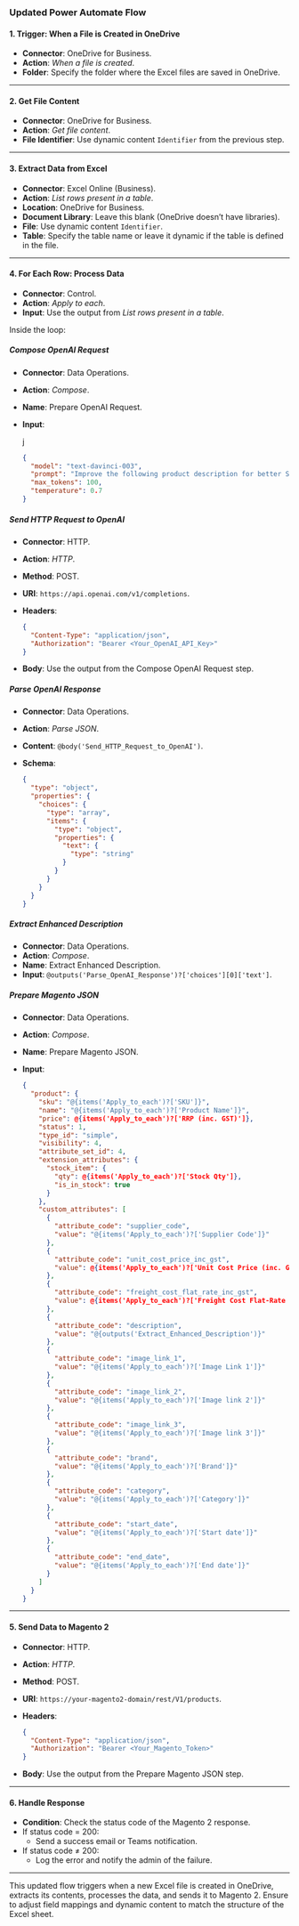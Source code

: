 ### **Updated Power Automate Flow**

#### 1\. **Trigger: When a File is Created in OneDrive**

- **Connector**: OneDrive for Business.
- **Action**: *When a file is created*.
- **Folder**: Specify the folder where the Excel files are saved in OneDrive.

* * *

#### 2\. **Get File Content**

- **Connector**: OneDrive for Business.
- **Action**: *Get file content*.
- **File Identifier**: Use dynamic content `Identifier` from the previous step.

* * *

#### 3\. **Extract Data from Excel**

- **Connector**: Excel Online (Business).
- **Action**: *List rows present in a table*.
- **Location**: OneDrive for Business.
- **Document Library**: Leave this blank (OneDrive doesn’t have libraries).
- **File**: Use dynamic content `Identifier`.
- **Table**: Specify the table name or leave it dynamic if the table is defined in the file.

* * *

#### 4\. **For Each Row: Process Data**

- **Connector**: Control.
- **Action**: *Apply to each*.
- **Input**: Use the output from *List rows present in a table*.

Inside the loop:

##### **Compose OpenAI Request**

- **Connector**: Data Operations.
    
- **Action**: *Compose*.
    
- **Name**: Prepare OpenAI Request.
    
- **Input**:
    
    j
    
    ```json
    {
      "model": "text-davinci-003",
      "prompt": "Improve the following product description for better SEO and clarity:\n\n@{items('Apply_to_each')?['Product Description']}",
      "max_tokens": 100,
      "temperature": 0.7
    }
    ```
    

##### **Send HTTP Request to OpenAI**

- **Connector**: HTTP.
    
- **Action**: *HTTP*.
    
- **Method**: POST.
    
- **URI**: `https://api.openai.com/v1/completions`.
    
- **Headers**:
    
    ```json
    {
      "Content-Type": "application/json",
      "Authorization": "Bearer <Your_OpenAI_API_Key>"
    }
    ```
    
- **Body**: Use the output from the Compose OpenAI Request step.
    

##### **Parse OpenAI Response**

- **Connector**: Data Operations.
    
- **Action**: *Parse JSON*.
    
- **Content**: `@body('Send_HTTP_Request_to_OpenAI')`.
    
- **Schema**:
    
    ```json
    {
      "type": "object",
      "properties": {
        "choices": {
          "type": "array",
          "items": {
            "type": "object",
            "properties": {
              "text": {
                "type": "string"
              }
            }
          }
        }
      }
    }
    ```
    

##### **Extract Enhanced Description**

- **Connector**: Data Operations.
- **Action**: *Compose*.
- **Name**: Extract Enhanced Description.
- **Input**: `@outputs('Parse_OpenAI_Response')?['choices'][0]['text']`.

##### **Prepare Magento JSON**

- **Connector**: Data Operations.
    
- **Action**: *Compose*.
    
- **Name**: Prepare Magento JSON.
    
- **Input**:
    
    ```json
    {
      "product": {
        "sku": "@{items('Apply_to_each')?['SKU']}",
        "name": "@{items('Apply_to_each')?['Product Name']}",
        "price": @{items('Apply_to_each')?['RRP (inc. GST)']},
        "status": 1,
        "type_id": "simple",
        "visibility": 4,
        "attribute_set_id": 4,
        "extension_attributes": {
          "stock_item": {
            "qty": @{items('Apply_to_each')?['Stock Qty']},
            "is_in_stock": true
          }
        },
        "custom_attributes": [
          {
            "attribute_code": "supplier_code",
            "value": "@{items('Apply_to_each')?['Supplier Code']}"
          },
          {
            "attribute_code": "unit_cost_price_inc_gst",
            "value": @{items('Apply_to_each')?['Unit Cost Price (inc. GST)']}
          },
          {
            "attribute_code": "freight_cost_flat_rate_inc_gst",
            "value": @{items('Apply_to_each')?['Freight Cost Flat-Rate (inc. GST)']}
          },
          {
            "attribute_code": "description",
            "value": "@{outputs('Extract_Enhanced_Description')}"
          },
          {
            "attribute_code": "image_link_1",
            "value": "@{items('Apply_to_each')?['Image Link 1']}"
          },
          {
            "attribute_code": "image_link_2",
            "value": "@{items('Apply_to_each')?['Image link 2']}"
          },
          {
            "attribute_code": "image_link_3",
            "value": "@{items('Apply_to_each')?['Image link 3']}"
          },
          {
            "attribute_code": "brand",
            "value": "@{items('Apply_to_each')?['Brand']}"
          },
          {
            "attribute_code": "category",
            "value": "@{items('Apply_to_each')?['Category']}"
          },
          {
            "attribute_code": "start_date",
            "value": "@{items('Apply_to_each')?['Start date']}"
          },
          {
            "attribute_code": "end_date",
            "value": "@{items('Apply_to_each')?['End date']}"
          }
        ]
      }
    }
    ```
    

* * *

#### 5\. **Send Data to Magento 2**

- **Connector**: HTTP.
    
- **Action**: *HTTP*.
    
- **Method**: POST.
    
- **URI**: `https://your-magento2-domain/rest/V1/products`.
    
- **Headers**:
    
    ```json
    {
      "Content-Type": "application/json",
      "Authorization": "Bearer <Your_Magento_Token>"
    }
    ```
    
- **Body**: Use the output from the Prepare Magento JSON step.
    

* * *

#### 6\. **Handle Response**

- **Condition**: Check the status code of the Magento 2 response.
- If status code = 200:
    - Send a success email or Teams notification.
- If status code ≠ 200:
    - Log the error and notify the admin of the failure.

* * *

This updated flow triggers when a new Excel file is created in OneDrive, extracts its contents, processes the data, and sends it to Magento 2. Ensure to adjust field mappings and dynamic content to match the structure of the Excel sheet.
